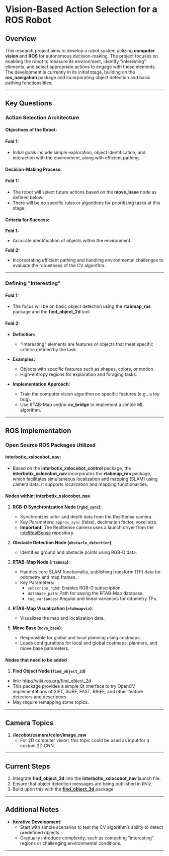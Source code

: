 # Vision-Based Action Selection for a ROS Robot

## Overview
This research project aims to develop a robot system utilizing **computer vision** and **ROS** for autonomous decision-making. The project focuses on enabling the robot to measure its environment, identify "interesting" elements, and select appropriate actions to engage with these elements. The development is currently in its initial stage, building on the **ros_navigation** package and incorporating object detection and basic pathing functionalities.

---

## Key Questions

### Action Selection Architecture

#### **Objectives of the Robot:**

#### **Fold 1:**
- Initial goals include simple exploration, object identification, and interaction with the environment, along with efficient pathing.

#### **Decision-Making Process:**

#### **Fold 1:**
  - The robot will select future actions based on the **move_base** node as defined below.
  - There will be no specific rules or algorithms for prioritizing tasks at this stage.

#### **Criteria for Success:**

**Fold 1:** 
- Accurate identification of objects within the environment.

**Fold 2:** 
- Incorporating efficient pathing and handling environmental challenges to evaluate the robustness of the CV algorithm.

---

### Defining "Interesting"

#### **Fold 1:**
- The focus will be on basic object detection using the **rtabmap_ros** package and the **find_object_2d** tool.

#### **Fold 2:**
- **Definition:**
  - "Interesting" elements are features or objects that meet specific criteria defined by the task.

- **Examples:**
  - Objects with specific features such as shapes, colors, or motion.
  - High-entropy regions for exploration and foraging tasks.

- **Implementation Approach:**
  - Train the computer vision algorithm on specific features (e.g., a toy bug).
  - Use RTAB-Map and/or **cv_bridge** to implement a simple ML algorithm.

---

## ROS Implementation

### Open Source ROS Packages Utilized

#### **interbotix_xslocobot_nav**:
   - Based on the **interbotix_xslocobot_control** package, the **interbotix_xslocobot_nav** incorporates the **rtabmap_ros** package, which facilitates simultaneous localization and mapping (SLAM) using camera data. It supports localization and mapping functionalities.

#### Nodes within: **interbotix_xslocobot_nav**

1. **RGB-D Synchronization Node (`rgbd_sync`)**:
   - Synchronizes color and depth data from the RealSense camera.
   - Key Parameters: `approx_sync` (false), decimation factor, voxel size.
   - **Important**: The RealSense camera uses a launch driver from the [IntelRealSense](https://github.com/IntelRealSense/realsense-ros/tree/ros1-legacy) repository.

2. **Obstacle Detection Node (`obstacle_detection`)**:
   - Identifies ground and obstacle points using RGB-D data.

3. **RTAB-Map Node (`rtabmap`)**:
   - Handles core SLAM functionality, publishing transform (TF) data for odometry and map frames.
   - Key Parameters:
     - `subscribe_rgbd`: Enables RGB-D subscription.
     - `database_path`: Path for saving the RTAB-Map database.
     - `tag_variances`: Angular and linear variances for odometry TFs.

4. **RTAB-Map Visualization (`rtabmapviz`)**:
   - Visualizes the map and localization data.

5. **Move Base (`move_base`)**:
   - Responsible for global and local planning using costmaps.
   - Loads configurations for local and global costmaps, planners, and move base parameters.

#### Nodes that need to be added

1.  **Find Object Node (`find_object_2d`)**

   - link: http://wiki.ros.org/find_object_2d
   - This package provides a simple Qt interface to try OpenCV implementations of SIFT, SURF, FAST, BRIEF, and other feature detectors and descriptors.
   - May require remapping some topics.


---

## Camera Topics

1. **/locobot/camera/color/image_raw**
   - For 2D computer vision, this topic could be used as input for a custom 2D CNN.

---

## Current Steps

1. Integrate **find_object_2d** into the **interbotix_xslocobot_nav** launch file.
2. Ensure that object detection messages are being published in RViz.
3. Build upon this with the **[find_object_3d](https://github.com/introlab/find-object/blob/master/launch/ros1/find_object_3d.launch)** package.

---

## Additional Notes

- **Iterative Development:**
  - Start with simple scenarios to test the CV algorithm’s ability to detect predefined objects.
  - Gradually introduce complexity, such as competing "interesting" regions or challenging environmental conditions.

---

